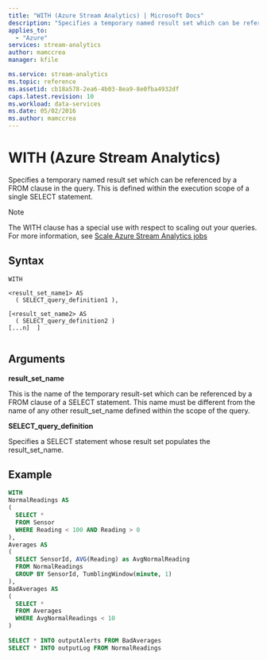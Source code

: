 ```yaml
---
title: "WITH (Azure Stream Analytics) | Microsoft Docs"
description: "Specifies a temporary named result set which can be referenced by a FROM clause in the query."
applies_to: 
  - "Azure"
services: stream-analytics
author: mamccrea
manager: kfile

ms.service: stream-analytics
ms.topic: reference
ms.assetid: cb18a578-2ea6-4b03-8ea9-8e0fba4932df
caps.latest.revision: 10
ms.workload: data-services
ms.date: 05/02/2016
ms.author: mamccrea
---
```

# WITH (Azure Stream Analytics)
  Specifies a temporary named result set which can be referenced by a FROM clause in the query. This is defined within the execution scope of a single SELECT statement.  
  
> [!NOTE]  
>  The WITH clause has a special use with respect to scaling out your queries. For more information, see [Scale Azure Stream Analytics jobs](http://go.microsoft.com/fwlink/?LinkId=517300)  
  
 ## Syntax  
  
```  
WITH   
  
<result_set_name1> AS  
  ( SELECT_query_definition1 ),  
  
[<result_set_name2> AS  
  ( SELECT_query_definition2 )  
[...n]  ]  
  
```  
  
## Arguments  
 **result_set_name**  
  
This is the name of the temporary result-set which can be referenced by a FROM clause of a SELECT statement. This name must be different from the name of any other result_set_name defined within the scope of the query.   
  
  
 **SELECT_query_definition**  
  
 Specifies a SELECT statement whose result set populates the result_set_name.  
  
## Example  
  
```SQL  
WITH   
NormalReadings AS  
(  
  SELECT *  
  FROM Sensor  
  WHERE Reading < 100 AND Reading > 0  
),  
Averages AS  
(  
  SELECT SensorId, AVG(Reading) as AvgNormalReading  
  FROM NormalReadings  
  GROUP BY SensorId, TumblingWindow(minute, 1)  
),  
BadAverages AS  
(  
  SELECT *  
  FROM Averages  
  WHERE AvgNormalReadings < 10  
)  
  
SELECT * INTO outputAlerts FROM BadAverages  
SELECT * INTO outputLog FROM NormalReadings  
  
  
```  
  
  
